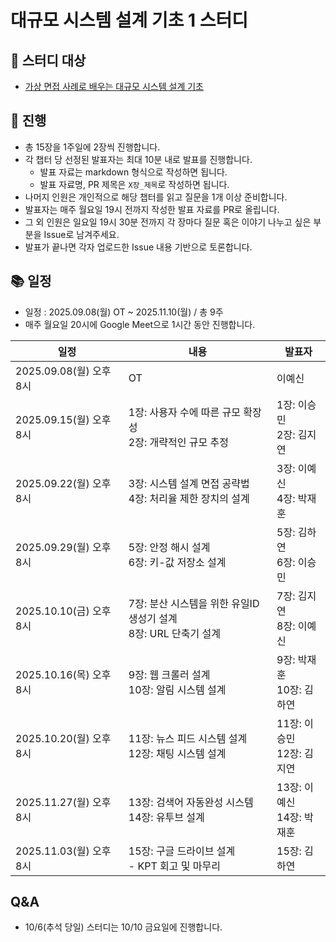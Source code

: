 
# 대규모 시스템 설계 기초 1 스터디

## 📖 스터디 대상

- [가상 면접 사례로 배우는 대규모 시스템 설계 기초](https://product.kyobobook.co.kr/detail/S000001033116)

## 📆 진행

- 총 15장을 1주일에 2장씩 진행합니다.
- 각 챕터 당 선정된 발표자는 최대 10분 내로 발표를 진행합니다.
  - 발표 자료는 markdown 형식으로 작성하면 됩니다.
  - 발표 자료명, PR 제목은 `X장_제목`로 작성하면 됩니다.
- 나머지 인원은 개인적으로 해당 챕터를 읽고 질문을 1개 이상 준비합니다. 
- 발표자는 매주 월요일 19시 전까지 작성한 발표 자료를 PR로 올립니다.
- 그 외 인원은 일요일 19시 30분 전까지 각 장마다 질문 혹은 이야기 나누고 싶은 부분을 Issue로 남겨주세요.
- 발표가 끝나면 각자 업로드한 Issue 내용 기반으로 토론합니다. 

## 📚 일정

- 일정 : 2025.09.08(월) OT ~ 2025.11.10(월) / 총 9주
- 매주 월요일 20시에 Google Meet으로 1시간 동안 진행합니다.

| 일정                    | 내용                                                               | 발표자                       |
| ----------------------- | ------------------------------------------------------------------ | ---------------------------- |
| 2025.09.08(월) 오후 8시 | OT                                                                 | 이예신                       |
| 2025.09.15(월) 오후 8시 | 1장: 사용자 수에 따른 규모 확장성<br>2장: 개략적인 규모 추정       | 1장: 이승민<br>2장: 김지연   |
| 2025.09.22(월) 오후 8시 | 3장: 시스템 설계 면접 공략법<br>4장: 처리율 제한 장치의 설계       | 3장: 이예신<br>4장: 박재훈   |
| 2025.09.29(월) 오후 8시 | 5장: 안정 해시 설계<br>6장: 키-값 저장소 설계                      | 5장: 김하연<br>6장: 이승민   |
| 2025.10.10(금) 오후 8시 | 7장: 분산 시스템을 위한 유일ID 생성기 설계<br>8장: URL 단축기 설계 | 7장: 김지연<br>8장: 이예신   |
| 2025.10.16(목) 오후 8시 | 9장: 웹 크롤러 설계<br>10장: 알림 시스템 설계                      | 9장: 박재훈<br>10장: 김하연  |
| 2025.10.20(월) 오후 8시 | 11장: 뉴스 피드 시스템 설계<br>12장: 채팅 시스템 설계              | 11장: 이승민<br>12장: 김지연 |
| 2025.11.27(월) 오후 8시 | 13장: 검색어 자동완성 시스템<br>14장: 유투브 설계                  | 13장: 이예신<br>14장: 박재훈 | 금 |
| 2025.11.03(월) 오후 8시 | 15장: 구글 드라이브 설계<br>- KPT 회고 및 마무리                   | 15장: 김하연                 |


## Q&A

- 10/6(추석 당일) 스터디는 10/10 금요일에 진행합니다.

